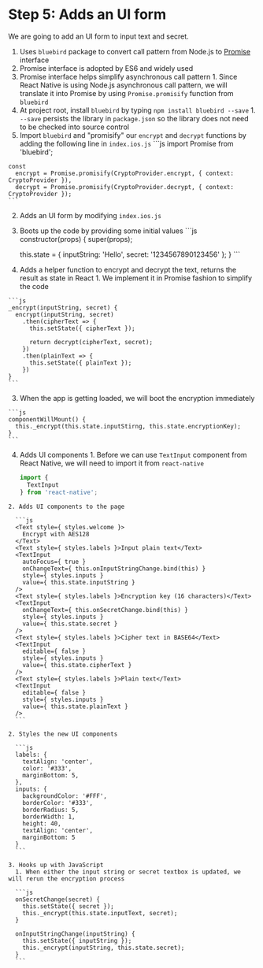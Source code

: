 # Step 5: Adds an UI form

We are going to add an UI form to input text and secret.

1. Uses `bluebird` package to convert call pattern from Node.js to [Promise](http://wiki.commonjs.org/wiki/Promises/A) interface
  1. Promise interface is adopted by ES6 and widely used
  2. Promise interface helps simplify asynchronous call pattern
    1. Since React Native is using Node.js asynchronous call pattern, we will translate it into Promise by using `Promise.promisify` function from `bluebird`
  3. At project root, install `bluebird` by typing `npm install bluebird --save`
    1. `--save` persists the library in `package.json` so the library does not need to be checked into source control
  4. Import `bluebird` and "promisify" our `encrypt` and `decrypt` functions by adding the following line in `index.ios.js`
    ```js
    import Promise from 'bluebird';

    const
      encrypt = Promise.promisify(CryptoProvider.encrypt, { context: CryptoProvider }),
      decrypt = Promise.promisify(CryptoProvider.decrypt, { context: CryptoProvider });
    ```

2. Adds an UI form by modifying `index.ios.js`
  1. Boots up the code by providing some initial values
    ```js
    constructor(props) {
      super(props);

      this.state = {
        inputString: 'Hello',
        secret: '1234567890123456'
      };
    }
    ```

  2. Adds a helper function to encrypt and decrypt the text, returns the result as state in React
    1. We implement it in Promise fashion to simplify the code

    ```js
    _encrypt(inputString, secret) {
      encrypt(inputString, secret)
        .then(cipherText => {
          this.setState({ cipherText });

          return decrypt(cipherText, secret);
        })
        .then(plainText => {
          this.setState({ plainText });
        })
    }
    ```

  3. When the app is getting loaded, we will boot the encryption immediately

    ```js
    componentWillMount() {
      this._encrypt(this.state.inputStirng, this.state.encryptionKey);
    }
    ```

  4. Adds UI components
    1. Before we can use `TextInput` component from React Native, we will need to import it from `react-native`

      ```js
      import {
        TextInput
      } from 'react-native';
      ```

    2. Adds UI components to the page

      ```js
      <Text style={ styles.welcome }>
        Encrypt with AES128
      </Text>
      <Text style={ styles.labels }>Input plain text</Text>
      <TextInput
        autoFocus={ true }
        onChangeText={ this.onInputStringChange.bind(this) }
        style={ styles.inputs }
        value={ this.state.inputString }
      />
      <Text style={ styles.labels }>Encryption key (16 characters)</Text>
      <TextInput
        onChangeText={ this.onSecretChange.bind(this) }
        style={ styles.inputs }
        value={ this.state.secret }
      />
      <Text style={ styles.labels }>Cipher text in BASE64</Text>
      <TextInput
        editable={ false }
        style={ styles.inputs }
        value={ this.state.cipherText }
      />
      <Text style={ styles.labels }>Plain text</Text>
      <TextInput
        editable={ false }
        style={ styles.inputs }
        value={ this.state.plainText }
      />
      ```

    2. Styles the new UI components

      ```js
      labels: {
        textAlign: 'center',
        color: '#333',
        marginBottom: 5,
      },
      inputs: {
        backgroundColor: '#FFF',
        borderColor: '#333',
        borderRadius: 5,
        borderWidth: 1,
        height: 40,
        textAlign: 'center',
        marginBottom: 5
      }
      ```

    3. Hooks up with JavaScript 
      1. When either the input string or secret textbox is updated, we will rerun the encryption process 

      ```js
      onSecretChange(secret) {
        this.setState({ secret });
        this._encrypt(this.state.inputText, secret);
      }

      onInputStringChange(inputString) {
        this.setState({ inputString });
        this._encrypt(inputString, this.state.secret);
      }
      ```
